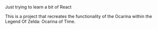 Just trying to learn a bit of React

This is a project that recreates the functionality of the Ocarina within the Legend Of Zelda: Ocarina of Time.
